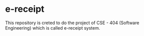 # e-receipt

This repository is creted to do the project of CSE - 404 (Software Engineering) which is called e-receipt system.
